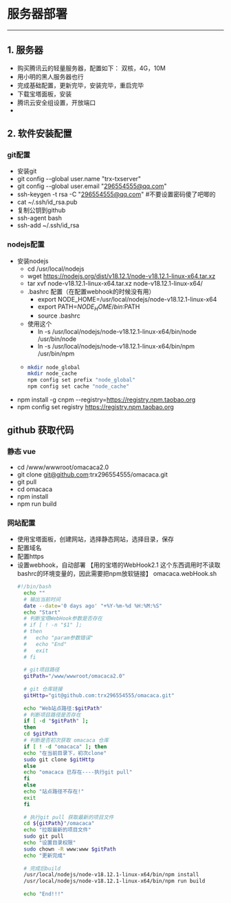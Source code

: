 # 服务器部署

---

## 1. 服务器
- 购买腾讯云的轻量服务器，配置如下： 双核，4G，10M
- 用小明的黑人服务器也行
- 完成基础配置，更新完毕，安装完毕，重启完毕
- 下载宝塔面板，安装
- 腾讯云安全组设置，开放端口
- 
## 2. 软件安装配置
### git配置
- 安装git
- git config --global user.name "trx-txserver"
- git config --global user.email "296554555@qq.com"
- ssh-keygen -t rsa -C "296554555@qq.com" #不要设置密码傻了吧唧的
- cat ~/.ssh/id_rsa.pub
- 复制公钥到github
- ssh-agent bash
- ssh-add ~/.ssh/id_rsa

### nodejs配置
- 安装nodejs
  - cd /usr/local/nodejs
  - wget https://nodejs.org/dist/v18.12.1/node-v18.12.1-linux-x64.tar.xz
  - tar xvf node-v18.12.1-linux-x64.tar.xz node-v18.12.1-linux-x64/
  - .bashrc 配置（在配置webhook的时候没有用）
    - export NODE_HOME=/usr/local/nodejs/node-v18.12.1-linux-x64
    - export PATH=$NODE_HOME/bin:$PATH
    - source .bashrc
  - 使用这个
    - ln -s /usr/local/nodejs/node-v18.12.1-linux-x64/bin/node /usr/bin/node
    - ln -s /usr/local/nodejs/node-v18.12.1-linux-x64/bin/npm /usr/bin/npm
  - ```bash
    mkdir node_global
    mkdir node_cache
    npm config set prefix "node_global"
    npm config set cache "node_cache"
    ```
- npm install -g cnpm --registry=https://registry.npm.taobao.org
- npm config set registry https://registry.npm.taobao.org

## github 获取代码
### 静态 vue
- cd /www/wwwroot/omacaca2.0
- git clone git@github.com:trx296554555/omacaca.git
- git pull
- cd omacaca
- npm install
- npm run build

### 网站配置
- 使用宝塔面板，创建网站，选择静态网站，选择目录，保存
- 配置域名
- 配置https
- 设置webhook，自动部署 【用的宝塔的WebHook2.1 这个东西调用时不读取bashrc的环境变量的，因此需要把npm放软链接】
  omacaca.webHook.sh
  ```bash
  #!/bin/bash
    echo ""
    # 输出当前时间
    date --date='0 days ago' "+%Y-%m-%d %H:%M:%S"
    echo "Start"
    # 判断宝塔WebHook参数是否存在
    # if [ ! -n "$1" ];
    # then
    # 	echo "param参数错误"
    # 	echo "End"
    # 	exit
    # fi
    
    # git项目路径
    gitPath="/www/wwwroot/omacaca2.0"
    
    # git 仓库链接
    gitHttp="git@github.com:trx296554555/omacaca.git"
    
    echo "Web站点路径:$gitPath"
    # 判断项目路径是否存在
    if [ -d "$gitPath" ];
    then
    cd $gitPath
    # 判断是否初次获取 omacaca 仓库
    if [ ! -d "omacaca" ]; then
    echo "在当前目录下，初次clone"
    sudo git clone $gitHttp
    else
    echo "omacaca 已存在----执行git pull"
    fi
    else
    echo "站点路径不存在!"
    exit
    fi
    
    # 执行git pull 获取最新的项目文件
    cd ${gitPath}"/omacaca"
    echo "拉取最新的项目文件"
    sudo git pull
    echo "设置目录权限"
    sudo chown -R www:www $gitPath
    echo "更新完成"
    
    # 完成后build
    /usr/local/nodejs/node-v18.12.1-linux-x64/bin/npm install
    /usr/local/nodejs/node-v18.12.1-linux-x64/bin/npm run build
    
    echo "End!!!"
  ```


